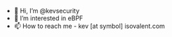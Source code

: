 - 👋 Hi, I’m @kevsecurity
- 👀 I’m interested in eBPF
- 📫 How to reach me - kev [at symbol] isovalent.com

<!---
kevsecurity/kevsecurity is a ✨ special ✨ repository because its `README.md` (this file) appears on your GitHub profile.
You can click the Preview link to take a look at your changes.
--->

